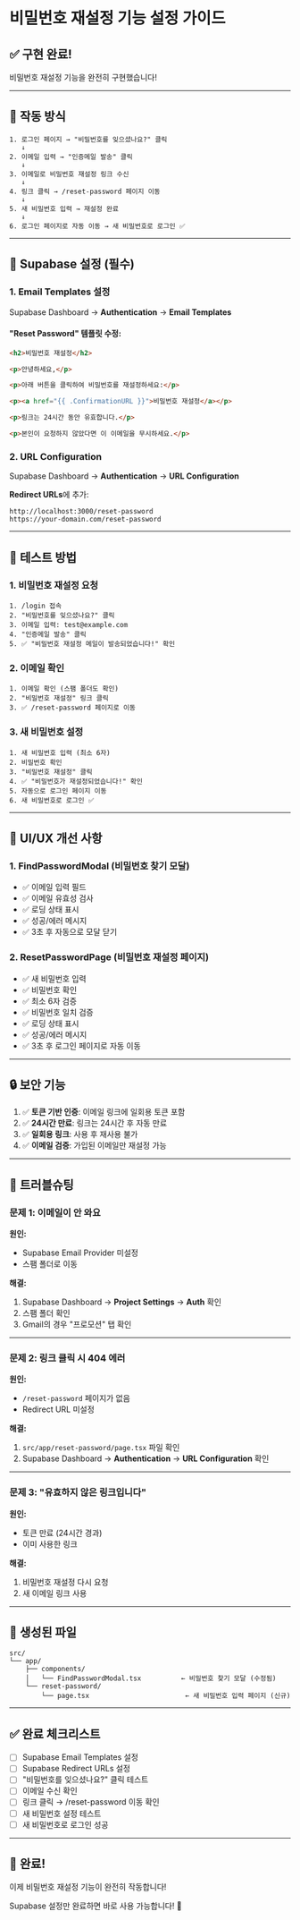 # 비밀번호 재설정 기능 설정 가이드

## ✅ 구현 완료!

비밀번호 재설정 기능을 완전히 구현했습니다!

---

## 🎯 작동 방식

```
1. 로그인 페이지 → "비밀번호를 잊으셨나요?" 클릭
   ↓
2. 이메일 입력 → "인증메일 발송" 클릭
   ↓
3. 이메일로 비밀번호 재설정 링크 수신
   ↓
4. 링크 클릭 → /reset-password 페이지 이동
   ↓
5. 새 비밀번호 입력 → 재설정 완료
   ↓
6. 로그인 페이지로 자동 이동 → 새 비밀번호로 로그인 ✅
```

---

## 🔧 Supabase 설정 (필수)

### 1. Email Templates 설정

Supabase Dashboard → **Authentication** → **Email Templates**

#### "Reset Password" 템플릿 수정:

```html
<h2>비밀번호 재설정</h2>

<p>안녕하세요,</p>

<p>아래 버튼을 클릭하여 비밀번호를 재설정하세요:</p>

<p><a href="{{ .ConfirmationURL }}">비밀번호 재설정</a></p>

<p>링크는 24시간 동안 유효합니다.</p>

<p>본인이 요청하지 않았다면 이 이메일을 무시하세요.</p>
```

### 2. URL Configuration

Supabase Dashboard → **Authentication** → **URL Configuration**

**Redirect URLs**에 추가:
```
http://localhost:3000/reset-password
https://your-domain.com/reset-password
```

---

## 🧪 테스트 방법

### 1. 비밀번호 재설정 요청
```
1. /login 접속
2. "비밀번호를 잊으셨나요?" 클릭
3. 이메일 입력: test@example.com
4. "인증메일 발송" 클릭
5. ✅ "비밀번호 재설정 메일이 발송되었습니다!" 확인
```

### 2. 이메일 확인
```
1. 이메일 확인 (스팸 폴더도 확인)
2. "비밀번호 재설정" 링크 클릭
3. ✅ /reset-password 페이지로 이동
```

### 3. 새 비밀번호 설정
```
1. 새 비밀번호 입력 (최소 6자)
2. 비밀번호 확인
3. "비밀번호 재설정" 클릭
4. ✅ "비밀번호가 재설정되었습니다!" 확인
5. 자동으로 로그인 페이지 이동
6. 새 비밀번호로 로그인 ✅
```

---

## 📱 UI/UX 개선 사항

### 1. FindPasswordModal (비밀번호 찾기 모달)
- ✅ 이메일 입력 필드
- ✅ 이메일 유효성 검사
- ✅ 로딩 상태 표시
- ✅ 성공/에러 메시지
- ✅ 3초 후 자동으로 모달 닫기

### 2. ResetPasswordPage (비밀번호 재설정 페이지)
- ✅ 새 비밀번호 입력
- ✅ 비밀번호 확인
- ✅ 최소 6자 검증
- ✅ 비밀번호 일치 검증
- ✅ 로딩 상태 표시
- ✅ 성공/에러 메시지
- ✅ 3초 후 로그인 페이지로 자동 이동

---

## 🔒 보안 기능

1. ✅ **토큰 기반 인증**: 이메일 링크에 일회용 토큰 포함
2. ✅ **24시간 만료**: 링크는 24시간 후 자동 만료
3. ✅ **일회용 링크**: 사용 후 재사용 불가
4. ✅ **이메일 검증**: 가입된 이메일만 재설정 가능

---

## 🐛 트러블슈팅

### 문제 1: 이메일이 안 와요

**원인:**
- Supabase Email Provider 미설정
- 스팸 폴더로 이동

**해결:**
1. Supabase Dashboard → **Project Settings** → **Auth** 확인
2. 스팸 폴더 확인
3. Gmail의 경우 "프로모션" 탭 확인

---

### 문제 2: 링크 클릭 시 404 에러

**원인:**
- `/reset-password` 페이지가 없음
- Redirect URL 미설정

**해결:**
1. `src/app/reset-password/page.tsx` 파일 확인
2. Supabase Dashboard → **Authentication** → **URL Configuration** 확인

---

### 문제 3: "유효하지 않은 링크입니다"

**원인:**
- 토큰 만료 (24시간 경과)
- 이미 사용한 링크

**해결:**
1. 비밀번호 재설정 다시 요청
2. 새 이메일 링크 사용

---

## 📂 생성된 파일

```
src/
└── app/
    ├── components/
    │   └── FindPasswordModal.tsx          ← 비밀번호 찾기 모달 (수정됨)
    └── reset-password/
        └── page.tsx                        ← 새 비밀번호 입력 페이지 (신규)
```

---

## ✅ 완료 체크리스트

- [ ] Supabase Email Templates 설정
- [ ] Supabase Redirect URLs 설정
- [ ] "비밀번호를 잊으셨나요?" 클릭 테스트
- [ ] 이메일 수신 확인
- [ ] 링크 클릭 → /reset-password 이동 확인
- [ ] 새 비밀번호 설정 테스트
- [ ] 새 비밀번호로 로그인 성공

---

## 🎉 완료!

이제 비밀번호 재설정 기능이 완전히 작동합니다!

Supabase 설정만 완료하면 바로 사용 가능합니다! 🚀

